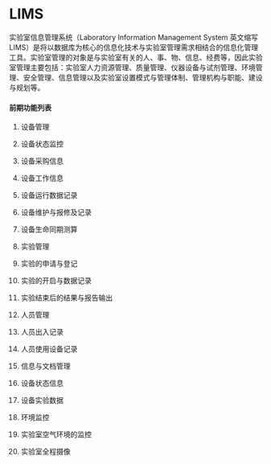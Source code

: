 # LIMS
实验室信息管理系统（Laboratory Information Management System 英文缩写LIMS）是将以数据库为核心的信息化技术与实验室管理需求相结合的信息化管理工具。实验室管理的对象是与实验室有关的人、事、物、信息、经费等，因此实验室管理主要包括：实验室人力资源管理、质量管理、仪器设备与试剂管理、环境管理、安全管理、信息管理以及实验室设置模式与管理体制、管理机构与职能、建设与规划等。<br>


#### 前期功能列表
1. 设备管理
  1. 设备状态监控
  2. 设备采购信息
  3. 设备工作信息
  4. 设备运行数据记录
  5. 设备维护与报修及记录
  6. 设备生命同期测算

2. 实验管理
  1. 实验的申请与登记
  2. 实验的开启与数据记录
  3. 实验结束后的结果与报告输出

3. 人员管理
  1. 人员出入记录
  2. 人员使用设备记录

4. 信息与文档管理
  1. 设备状态信息
  2. 设备实验数据

5. 环境监控
  1. 实验室空气环境的监控
  2. 实验室全程摄像
